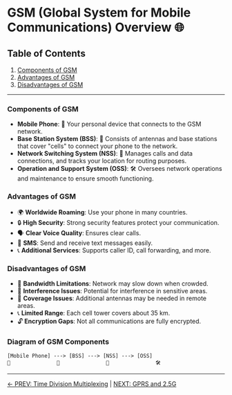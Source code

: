 
# GSM (Global System for Mobile Communications) Overview 🌐

## Table of Contents
1. [Components of GSM](#components-of-gsm)
2. [Advantages of GSM](#advantages-of-gsm)
3. [Disadvantages of GSM](#disadvantages-of-gsm)

---

### Components of GSM
- **Mobile Phone**: 📱 Your personal device that connects to the GSM network.
- **Base Station System (BSS)**: 📡 Consists of antennas and base stations that cover "cells" to connect your phone to the network.
- **Network Switching System (NSS)**: 🔄 Manages calls and data connections, and tracks your location for routing purposes.
- **Operation and Support System (OSS)**: 🛠 Oversees network operations and maintenance to ensure smooth functioning.

### Advantages of GSM
- 🌍 **Worldwide Roaming**: Use your phone in many countries.
- 🔒 **High Security**: Strong security features protect your communication.
- 🗣 **Clear Voice Quality**: Ensures clear calls.
- 📨 **SMS**: Send and receive text messages easily.
- 📞 **Additional Services**: Supports caller ID, call forwarding, and more.

### Disadvantages of GSM
- 🐌 **Bandwidth Limitations**: Network may slow down when crowded.
- 🚫 **Interference Issues**: Potential for interference in sensitive areas.
- 🔧 **Coverage Issues**: Additional antennas may be needed in remote areas.
- 📞 **Limited Range**: Each cell tower covers about 35 km.
- 🔓 **Encryption Gaps**: Not all communications are fully encrypted.

### Diagram of GSM Components

```
[Mobile Phone] ---> [BSS] ---> [NSS] ---> [OSS]
📱               📡               🔄               🛠
```
---

[← PREV: Time Division Multiplexing](Time%20Division%20Multiplexing.md) | [NEXT: GPRS and 2.5G](GPRS%20and%202.5G.md)
